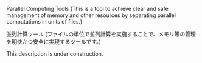 
Parallel Computing Tools
(This is a tool to achieve clear and safe management of memory and other resources by separating parallel computations in units of files.)

並列計算ツール
(ファイルの単位で並列計算を実施することで、メモリ等の管理を明快かつ安全に実現するツールです。)

This description is under construction.
